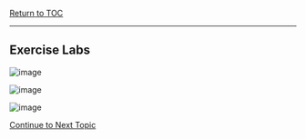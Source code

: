 <a href="https://github.com/CyberTrainingUSAF/06-Intro-to-Algorithms/blob/master/00-Table-of-Contents.md"> Return to TOC </a>

---

## Exercise Labs

![image](https://user-images.githubusercontent.com/19671036/60618009-a0cfad00-9d9a-11e9-9d1c-45ecd62a0825.png)

![image](https://user-images.githubusercontent.com/19671036/60618016-a6c58e00-9d9a-11e9-95f7-b70f978a0d31.png)

![image](https://user-images.githubusercontent.com/19671036/60618025-ac22d880-9d9a-11e9-921a-99dc3bf6d153.png)

<a href="https://github.com/CyberTrainingUSAF/06-Intro-to-Algorithms/blob/master/06_Searching_Algorithms.md"> Continue to Next Topic </a>
